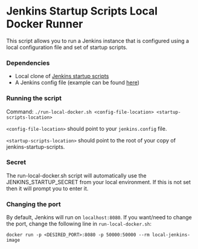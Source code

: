 # Jenkins Startup Scripts Local Docker Runner

This script allows you to run a Jenkins instance that is configured using a local configuration file and set of startup scripts.

### Dependencies
* Local clone of [Jenkins startup scripts](https://github.com/buildit/jenkins-startup-scripts)
* A Jenkins config file (example can be found [here](https://github.com/buildit/jenkins-config))

### Running the script

Command: `./run-local-docker.sh <config-file-location> <startup-scripts-location>`

`<config-file-location>` should point to your `jenkins.config` file.

`<startup-scripts-location>` should point to the root of your copy of jenkins-startup-scripts.

### Secret

The run-local-docker.sh script will automatically use the JENKINS_STARTUP_SECRET from your local environment. If this is not set then it will prompt you to enter it.

### Changing the port

By default, Jenkins will run on `localhost:8080`. If you want/need to change the port, change the following line in `run-local-docker.sh`:

`docker run -p <DESIRED_PORT>:8080 -p 50000:50000 --rm local-jenkins-image`
